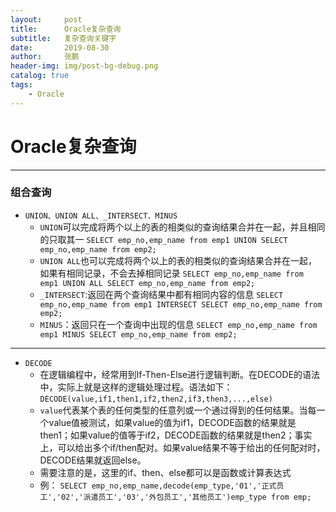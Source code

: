 ```yaml
---
layout:     post 
title:      Oracle复杂查询
subtitle:   复杂查询关键字
date:       2019-08-30
author:     张鹏
header-img: img/post-bg-debug.png
catalog: true   
tags:                              
    - Oracle
---
```


# Oracle复杂查询
------
### 组合查询

- `UNION、UNION ALL、_INTERSECT、MINUS`
   - `UNION`可以完成将两个以上的表的相类似的查询结果合并在一起，并且相同的只取其一
   `SELECT emp_no,emp_name from emp1 UNION SELECT emp_no,emp_name from emp2;`
   - `UNION ALL`也可以完成将两个以上的表的相类似的查询结果合并在一起，如果有相同记录，不会去掉相同记录
   `SELECT emp_no,emp_name from emp1 UNION ALL SELECT emp_no,emp_name from emp2;`
   - `_INTERSECT`:返回在两个查询结果中都有相同内容的信息
   `SELECT emp_no,emp_name from emp1 INTERSECT SELECT emp_no,emp_name from emp2;`
   - `MINUS`：返回只在一个查询中出现的信息
   `SELECT emp_no,emp_name from emp1 MINUS SELECT emp_no,emp_name from emp2;`
   
------

- `DECODE`
   - 在逻辑编程中，经常用到If-Then-Else进行逻辑判断。在DECODE的语法中，实际上就是这样的逻辑处理过程。语法如下：
   `DECODE(value,if1,then1,if2,then2,if3,then3,...,else)`
   - `value`代表某个表的任何类型的任意列或一个通过得到的任何结果。当每一个value值被测试，如果value的值为if1，DECODE函数的结果就是then1；如果value的值等于if2，DECODE函数的结果就是then2；事实上，可以给出多个if/then配对。如果value结果不等于给出的任何配对时，DECODE结果就返回else。
   - 需要注意的是，这里的if、then、else都可以是函数或计算表达式
   - 例：
   `SELECT emp_no,emp_name,decode(emp_type,'01','正式员工','02','派遣员工','03','外包员工','其他员工')emp_type from emp;`

